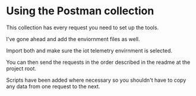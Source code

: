# Using the Postman collection

This collection has every request you need to set up the tools.

I've gone ahead and add the enviornment files as well.

Import both and make sure the iot telemetry envirnment is selected.

You can then send the requests in the order described in the readme at the project root.

Scripts have been added where necessary so you shouldn't have to copy any data from one request to the next.